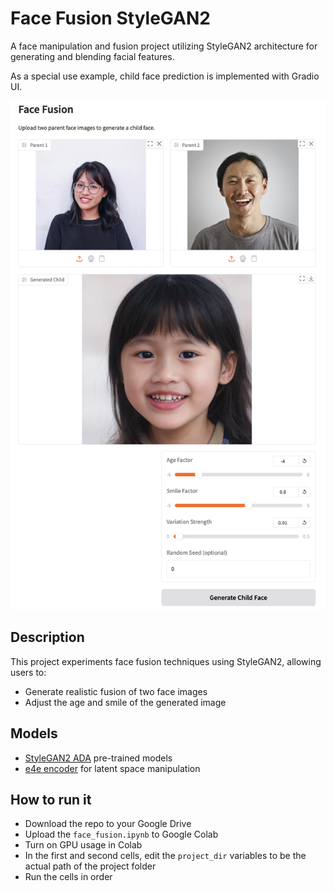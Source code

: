 # Face Fusion StyleGAN2

A face manipulation and fusion project utilizing StyleGAN2 architecture for generating and blending facial features.

As a special use example, child face prediction is implemented with Gradio UI.

![Screenshot](./screenshot.png)

## Description

This project experiments face fusion techniques using StyleGAN2, allowing users to:
- Generate realistic fusion of two face images
- Adjust the age and smile of the generated image

## Models

- [StyleGAN2 ADA](https://github.com/NVlabs/stylegan2-ada-pytorch) pre-trained models
- [e4e encoder](https://github.com/omertov/encoder4editing) for latent space manipulation

## How to run it

- Download the repo to your Google Drive
- Upload the `face_fusion.ipynb` to Google Colab
- Turn on GPU usage in Colab
- In the first and second cells, edit the `project_dir` variables to be the actual path of the project folder
- Run the cells in order
